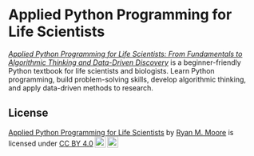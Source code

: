 # Applied Python Programming for Life Scientists

[*Applied Python Programming for Life Scientists: From Fundamentals to Algorithmic Thinking and Data-Driven Discovery*](https://appliedpythonprogramming.com/) is a beginner-friendly Python textbook for life scientists and biologists. Learn Python programming, build problem-solving skills, develop algorithmic thinking, and apply data-driven methods to research.

## License

<p xmlns:cc="http://creativecommons.org/ns#" xmlns:dct="http://purl.org/dc/terms/"><a property="dct:title" rel="cc:attributionURL" href="https://github.com/mooreryan">Applied Python Programming for Life Scientists</a> by <a rel="cc:attributionURL dct:creator" property="cc:attributionName" href="https://orcid.org/0000-0003-3337-8184">Ryan M. Moore</a> is licensed under <a href="https://creativecommons.org/licenses/by/4.0/?ref=chooser-v1" target="_blank" rel="license noopener noreferrer" style="display:inline-block;">CC BY 4.0<img style="height:22px!important;margin-left:3px;vertical-align:text-bottom;" src="https://mirrors.creativecommons.org/presskit/icons/cc.svg?ref=chooser-v1" alt=""><img style="height:22px!important;margin-left:3px;vertical-align:text-bottom;" src="https://mirrors.creativecommons.org/presskit/icons/by.svg?ref=chooser-v1" alt=""></a></p>
